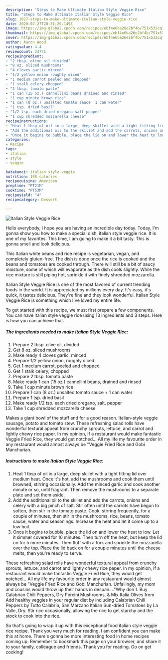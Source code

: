 ```yaml
---
description: "Steps to Make Ultimate Italian Style Veggie Rice"
title: "Steps to Make Ultimate Italian Style Veggie Rice"
slug: 1027-steps-to-make-ultimate-italian-style-veggie-rice
date: 2020-07-27T20:31:29.149Z
image: https://img-global.cpcdn.com/recipes/ebf4e6ba26e2bf4b/751x532cq70/italian-style-veggie-rice-recipe-main-photo.jpg
thumbnail: https://img-global.cpcdn.com/recipes/ebf4e6ba26e2bf4b/751x532cq70/italian-style-veggie-rice-recipe-main-photo.jpg
cover: https://img-global.cpcdn.com/recipes/ebf4e6ba26e2bf4b/751x532cq70/italian-style-veggie-rice-recipe-main-photo.jpg
author: Aaron Wood
ratingvalue: 4.4
reviewcount: 24771
recipeingredient:
- "2 tbsp. olive oil divided"
- "8 oz. sliced mushrooms"
- "4 cloves garlic minced"
- "1/2 yellow onion roughly diced"
- "1 medium carrot peeled and chopped"
- "1 stalk celery chopped"
- "2 tbsp. tomato paste"
- "1 can (15 oz.) cannellini beans drained and rinsed"
- "1 cup minute brown rice"
- "1 can (8 oz.) unsalted tomato sauce  1 can water"
- "1 tsp. dried basil"
- "1/2 tsp. each dried oregano salt pepper"
- "1 cup shredded mozzarella cheese"
recipeinstructions:
- "Heat 1 tbsp of oil in a large, deep skillet with a tight fitting lid over medium heat. Once it&#39;s hot, add the mushrooms and cook them until browned, stirring occasionally. Add the minced garlic and cook another minute or so, until fragrant. Then remove the mushrooms to a separate plate and set them aside."
- "Add the additional oil to the skillet and add the carrots, onions and celery with a big pinch of salt. Stir often until the carrots have begun to soften, then stir in the tomato paste. Cook, stirring frequently, for a couple of minutes, then stir in the mushrooms, rice, beans, tomato sauce, water and seasonings. Increase the heat and let it come up to a low boil."
- "Once it begins to bubble, place the lid on and lower the heat to low. Let it simmer covered for 10 minutes. Then turn off the heat, but keep the lid on for 5 more minutes. Then fluff with a fork and sprinkle the mozzarella over the top. Place the lid back on for a couple minutes until the cheese melts, then you&#39;re ready to serve."
categories:
- Recipe
tags:
- italian
- style
- veggie

katakunci: italian style veggie 
nutrition: 108 calories
recipecuisine: American
preptime: "PT21M"
cooktime: "PT53M"
recipeyield: "4"
recipecategory: Dessert

---
```



![Italian Style Veggie Rice](https://img-global.cpcdn.com/recipes/ebf4e6ba26e2bf4b/751x532cq70/italian-style-veggie-rice-recipe-main-photo.jpg)

Hello everybody, I hope you are having an incredible day today. Today, I'm gonna show you how to make a special dish, italian style veggie rice. It is one of my favorites. This time, I am going to make it a bit tasty. This is gonna smell and look delicious.

This Italian white beans and rice recipe is vegetarian, vegan, and completely gluten-free. The dish is done once the rice is cooked and the beans and tomatoes are cooked through. There will still be a bit of saucy moisture, some of which will evaporate as the dish cools slightly. While the rice mixture is still piping hot, sprinkle it with finely shredded mozzarella.

Italian Style Veggie Rice is one of the most favored of current trending foods in the world. It is appreciated by millions every day. It's easy, it's quick, it tastes delicious. They're fine and they look wonderful. Italian Style Veggie Rice is something which I've loved my entire life.


To get started with this recipe, we must first prepare a few components. You can have italian style veggie rice using 13 ingredients and 3 steps. Here is how you can achieve that.

<!--inarticleads1-->

##### The ingredients needed to make Italian Style Veggie Rice:

1. Prepare 2 tbsp. olive oil, divided
1. Get 8 oz. sliced mushrooms
1. Make ready 4 cloves garlic, minced
1. Prepare 1/2 yellow onion, roughly diced
1. Get 1 medium carrot, peeled and chopped
1. Get 1 stalk celery, chopped
1. Prepare 2 tbsp. tomato paste
1. Make ready 1 can (15 oz.) cannellini beans, drained and rinsed
1. Take 1 cup minute brown rice
1. Prepare 1 can (8 oz.) unsalted tomato sauce + 1 can water
1. Prepare 1 tsp. dried basil
1. Make ready 1/2 tsp. each dried oregano, salt, pepper
1. Take 1 cup shredded mozzarella cheese


Makes a giant bowl of the stuff and for a good reason. Italian-style veggie sausage, potato and tomato stew. These refreshing salad rolls have wonderful textural appeal from crunchy sprouts, lettuce, and carrot and lightly chewy rice paper. In my opinion, If a restaurant would make fantastic Veggie Fried Rice, they would get notched… All my life my favourite order in any restaurant would almost always be &#34;Veggie Fried Rice and Gobi Manchurian. 

<!--inarticleads2-->

##### Instructions to make Italian Style Veggie Rice:

1. Heat 1 tbsp of oil in a large, deep skillet with a tight fitting lid over medium heat. Once it&#39;s hot, add the mushrooms and cook them until browned, stirring occasionally. Add the minced garlic and cook another minute or so, until fragrant. Then remove the mushrooms to a separate plate and set them aside.
1. Add the additional oil to the skillet and add the carrots, onions and celery with a big pinch of salt. Stir often until the carrots have begun to soften, then stir in the tomato paste. Cook, stirring frequently, for a couple of minutes, then stir in the mushrooms, rice, beans, tomato sauce, water and seasonings. Increase the heat and let it come up to a low boil.
1. Once it begins to bubble, place the lid on and lower the heat to low. Let it simmer covered for 10 minutes. Then turn off the heat, but keep the lid on for 5 more minutes. Then fluff with a fork and sprinkle the mozzarella over the top. Place the lid back on for a couple minutes until the cheese melts, then you&#39;re ready to serve.


These refreshing salad rolls have wonderful textural appeal from crunchy sprouts, lettuce, and carrot and lightly chewy rice paper. In my opinion, If a restaurant would make fantastic Veggie Fried Rice, they would get notched… All my life my favourite order in any restaurant would almost always be &#34;Veggie Fried Rice and Gobi Manchurian. Unfailingly, my mom and cousins would throw up their hands in despair….&#34;Why don`t. Buy Calabrian Chili Peppers, Dry Porcini Mushrooms, &amp; Mix Italia Olives from Add healthy veggies in your regular diet by including Calabrian Chili Peppers by Tutto Calabria, San Marzano Italian Sun-dried Tomatoes by La Valle, Dry. Stir rice occasionally, allowing the rice to get starchy and the stock to cook into the rice. 

So that's going to wrap it up with this exceptional food italian style veggie rice recipe. Thank you very much for reading. I am confident you can make this at home. There's gonna be more interesting food in home recipes coming up. Remember to bookmark this page on your browser, and share it to your family, colleague and friends. Thank you for reading. Go on get cooking!
